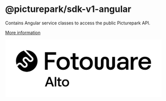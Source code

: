 # @picturepark/sdk-v1-angular
Contains Angular service classes to access the public Picturepark API.

[More information](https://github.com/Picturepark/Picturepark.SDK.TypeScript/blob/master/docs/picturepark-sdk-v1-angular/README.md)

![logo](https://raw.githubusercontent.com/Picturepark/Picturepark.SDK.TypeScript/master/assets/picturepark-logo.png)
